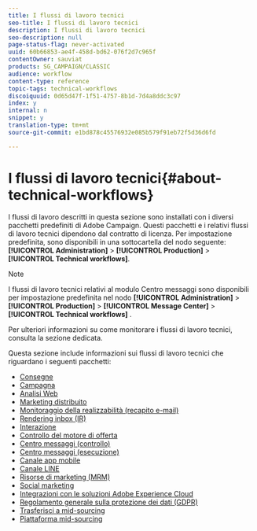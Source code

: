 ```yaml
---
title: I flussi di lavoro tecnici
seo-title: I flussi di lavoro tecnici
description: I flussi di lavoro tecnici
seo-description: null
page-status-flag: never-activated
uuid: 60b66853-ae4f-458d-bd62-076f2d7c965f
contentOwner: sauviat
products: SG_CAMPAIGN/CLASSIC
audience: workflow
content-type: reference
topic-tags: technical-workflows
discoiquuid: 0d65d47f-1f51-4757-8b1d-7d4a8ddc3c97
index: y
internal: n
snippet: y
translation-type: tm+mt
source-git-commit: e1bd878c45576932e085b579f91eb72f5d36d6fd

---
```



# I flussi di lavoro tecnici{#about-technical-workflows}

I flussi di lavoro descritti in questa sezione sono installati con i diversi pacchetti predefiniti di Adobe Campaign. Questi pacchetti e i relativi flussi di lavoro tecnici dipendono dal contratto di licenza. Per impostazione predefinita, sono disponibili in una sottocartella del nodo seguente: **[!UICONTROL Administration]** > **[!UICONTROL Production]** > **[!UICONTROL Technical workflows]**.

>[!NOTE]
>
>I flussi di lavoro tecnici relativi al modulo Centro messaggi sono disponibili per impostazione predefinita nel nodo **[!UICONTROL Administration]** > **[!UICONTROL Production]** > **[!UICONTROL Message Center]** > **[!UICONTROL Technical workflows]** .

Per ulteriori informazioni su come monitorare i flussi di lavoro tecnici, consulta la sezione [](../../workflow/using/monitoring-technical-workflows.md)dedicata.

Questa sezione include informazioni sui flussi di lavoro tecnici che riguardano i seguenti pacchetti:

* [Consegne](../../workflow/using/deliveries.md)
* [Campagna](../../workflow/using/campaign.md)
* [Analisi Web](../../workflow/using/web-analytics.md)
* [Marketing distribuito](../../workflow/using/distributed-marketing.md)
* [Monitoraggio della realizzabilità (recapito e-mail)](../../workflow/using/email-deliverability.md)
* [Rendering inbox (IR)](../../workflow/using/inbox-rendering.md)
* [Interazione](../../workflow/using/interaction.md)
* [Controllo del motore di offerta](../../workflow/using/control-of-offer-engine.md)
* [Centro messaggi (controllo)](../../workflow/using/message-center--control-.md)
* [Centro messaggi (esecuzione)](../../workflow/using/message-center--execution-.md)
* [Canale app mobile](../../workflow/using/mobile-app-channel.md)
* [Canale LINE](../../workflow/using/line-channel.md)
* [Risorse di marketing (MRM)](../../workflow/using/marketing-resources--mrm-.md)
* [Social marketing](../../workflow/using/social-marketing.md)
* [Integrazioni con le soluzioni Adobe Experience Cloud](../../workflow/using/integrations-with-adobe-experience-cloud-solutions.md)
* [Regolamento generale sulla protezione dei dati (GDPR)](../../workflow/using/general-data-protection-regulation--gdpr-.md)
* [Trasferisci a mid-sourcing](../../workflow/using/transfer-to-mid-sourcing.md)
* [Piattaforma mid-sourcing](../../workflow/using/mid-sourcing-platform.md)
